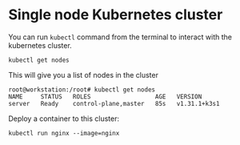 # Single node Kubernetes cluster

You can run `kubectl` command from the terminal to interact with the kubernetes cluster.

```run
kubectl get nodes
```

This will give you a list of nodes in the cluster

```
root@workstation:/root# kubectl get nodes
NAME     STATUS   ROLES                  AGE   VERSION
server   Ready    control-plane,master   85s   v1.31.1+k3s1
```

Deploy a container to this cluster:

```
kubectl run nginx --image=nginx
```

<instruqt-task id="deploy_pod"></instruqt-task>
